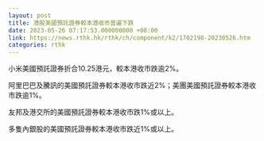 ```yaml
---
layout: post
title: 港股美國預託證券較本港收市普遍下跌
date: 2023-05-26 07:17:53.000000000 +08:00
link: https://news.rthk.hk/rthk/ch/component/k2/1702198-20230526.htm
categories: rthk
---
```


小米美國預託證券折合10.25港元，較本港收市跌逾2%。

阿里巴巴及騰訊的美國預託證券較本港收市跌近2%；美團美國預託證券較本港收市跌逾1%。

友邦及港交所的美國預託證券較本港收市跌1%或以上。

多隻內銀股的美國預託證券較本港收市跌近1%或以上。
